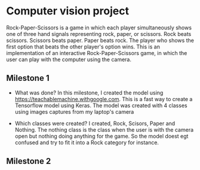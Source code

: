 # Computer vision project 

Rock-Paper-Scissors is a game in which each player simultaneously shows one of three hand signals representing rock, paper, or scissors. Rock beats scissors. Scissors beats paper. Paper beats rock. The player who shows the first option that beats the other player's option wins. This is an implementation of an interactive Rock-Paper-Scissors game, in which the user can play with the computer using the camera.

## Milestone 1
* What was done? 
In this milestone, I created the model using https://teachablemachine.withgoogle.com. This is a fast way to create a Tensorflow model using Keras. The model was created with 4 classes using images captures from my laptop's camera

* Which classes were created?
I created, Rock, Scisors, Paper and Nothing. The nothing class is the class when the user is with the camera open but nothing doing anything for the game. So the model doest egt confused and try to fit it into a Rock category for instance.

## Milestone 2

